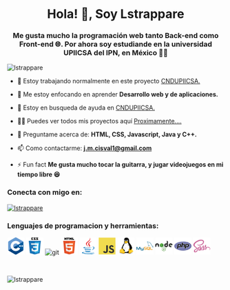 <h1 align="center">Hola! 👋, Soy Lstrappare</h1>
<h3 align="center">Me gusta mucho la programación web tanto Back-end como Front-end 🌐. 
  Por ahora soy estudiande en la universidad UPIICSA del IPN, en México 🧑‍🎓</h3>

<p align="left"> <img src="https://komarev.com/ghpvc/?username=lstrappare&label=Profile%20views&color=0e75b6&style=flat" alt="lstrappare" /> </p>

- 🔭 Estoy trabajando normalmente en este proyecto [CNDUPIICSA.](https://github.com/Lstrappare/CNDUPIICSA.git)

- 🌱 Me estoy enfocando en aprender **Desarrollo web y de aplicaciones.**

- 🤝 Estoy en busqueda de ayuda en [CNDUPIICSA.](https://github.com/Lstrappare/CNDUPIICSA.git)

- 👨‍💻 Puedes ver todos mis proyectos aquí [Proximamente....](Proximamente....)

- 💬 Preguntame acerca de: **HTML, CSS, Javascript, Java y C++.**

- 📫 Como contactarme: **j.m.cisval1@gmail.com**

- ⚡ Fun fact **Me gusta mucho tocar la guitarra, y jugar videojuegos en mi tiempo libre 😆**

<h3 align="left">Conecta con migo en:</h3>
<p align="left">
<a href="https://twitter.com/lstrappare" target="blank"><img align="center" src="https://raw.githubusercontent.com/rahuldkjain/github-profile-readme-generator/master/src/images/icons/Social/twitter.svg" alt="lstrappare" height="30" width="40" /></a>
</p>

<h3 align="left">Lenguajes de programacion y herramientas:</h3>
<p align="left"> <img src="https://raw.githubusercontent.com/devicons/devicon/master/icons/cplusplus/cplusplus-original.svg" alt="cplusplus" width="40" height="40"/> <img src="https://raw.githubusercontent.com/devicons/devicon/master/icons/css3/css3-original-wordmark.svg" alt="css3" width="40" height="40"/> <img src="https://www.vectorlogo.zone/logos/git-scm/git-scm-icon.svg" alt="git" width="40" height="40"/> <img src="https://raw.githubusercontent.com/devicons/devicon/master/icons/html5/html5-original-wordmark.svg" alt="html5" width="40" height="40"/> <img src="https://raw.githubusercontent.com/devicons/devicon/master/icons/java/java-original.svg" alt="java" width="40" height="40"/> <img src="https://raw.githubusercontent.com/devicons/devicon/master/icons/javascript/javascript-original.svg" alt="javascript" width="40" height="40"/> <img src="https://raw.githubusercontent.com/devicons/devicon/master/icons/linux/linux-original.svg" alt="linux" width="40" height="40"/> <img src="https://raw.githubusercontent.com/devicons/devicon/master/icons/mysql/mysql-original-wordmark.svg" alt="mysql" width="40" height="40"/> <img src="https://raw.githubusercontent.com/devicons/devicon/master/icons/nodejs/nodejs-original-wordmark.svg" alt="nodejs" width="40" height="40"/> <img src="https://raw.githubusercontent.com/devicons/devicon/master/icons/php/php-original.svg" alt="php" width="40" height="40"/> <img src="https://raw.githubusercontent.com/devicons/devicon/master/icons/sass/sass-original.svg" alt="sass" width="40" height="40"/> </p>
<br>
<p><img align="center" src="https://github-readme-stats.vercel.app/api/top-langs?username=lstrappare&show_icons=true&locale=en&layout=compact" alt="lstrappare" /></p>
